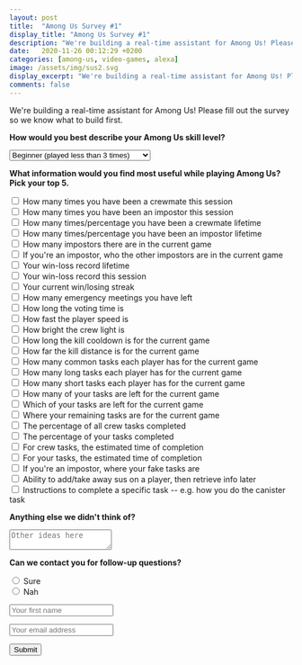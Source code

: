```yaml
---
layout: post
title:  "Among Us Survey #1"
display_title: "Among Us Survey #1"
description: "We're building a real-time assistant for Among Us! Please fill out the survey so we know what to build first."
date:   2020-11-26 00:12:29 +0200
categories: [among-us, video-games, alexa]
image: /assets/img/sus2.svg
display_excerpt: "We're building a real-time assistant for Among Us! Please fill out the survey so we know what to build first."
comments: false
---
```

We're building a real-time assistant for Among Us! Please fill out the survey so we know what to build first.

<form action="https://formspree.io/f/mdoplgdg" method="POST">
  <input type="hidden" name="_subject" value="New submission!" />
  <label for="skill"><b>How would you best describe your Among Us skill level?</b></label>
  <p></p>
  <select id="skill" name="skill">
    <option value="beginner">Beginner (played less than 3 times)</option>
    <option value="intermediate">Intermediate</option>
    <option value="advanced">Advanced (played more than 10 times)</option>
  </select>
  <p></p>
  <label for="info"><b>What information would you find most useful while playing Among Us? Pick your top 5.</b></label>
  <p></p>
  <input type="checkbox" id="crewmate-session" name="crewmate-session" value="crewmate-session">
  <label for="vehicle3"> How many times you have been a crewmate this session</label><br>
  <input type="checkbox" id="impostor-session" name="impostor-session" value="impostor-session">
  <label for="vehicle3"> How many times you have been an impostor this session</label><br>
  <input type="checkbox" id="crewmate-lifetime" name="crewmate-lifetime" value="crewmate-lifetime">
  <label for="vehicle3"> How many times/percentage you have been a crewmate lifetime</label><br>
  <input type="checkbox" id="impostor-lifetime" name="impostor-lifetime" value="impostor-lifetime">
  <label for="vehicle3"> How many times/percentage you have been an impostor lifetime</label><br>
  <input type="checkbox" id="impostor-current" name="impostor-current" value="impostor-current">
  <label for="vehicle3"> How many impostors there are in the current game</label><br>
  <input type="checkbox" id="other-impostors" name="other-impostors" value="other-impostors">
  <label for="vehicle3"> If you're an impostor, who the other impostors are in the current game</label><br>
  <input type="checkbox" id="win-loss-lifetime" name="win-loss-lifetime" value="win-loss-lifetime">
  <label for="vehicle3"> Your win-loss record lifetime</label><br>
  <input type="checkbox" id="win-loss-session" name="win-loss-session" value="win-loss-session">
  <label for="vehicle3"> Your win-loss record this session</label><br>
  <input type="checkbox" id="win-loss-streak" name="win-loss-streak" value="win-loss-streak">
  <label for="vehicle3"> Your current win/losing streak</label><br>
  <input type="checkbox" id="emergency" name="emergency" value="emergency">
  <label for="vehicle3"> How many emergency meetings you have left</label><br>
  <input type="checkbox" id="voting-long" name="voting-long" value="voting-long">
  <label for="vehicle3"> How long the voting time is</label><br>
  <input type="checkbox" id="speed" name="speed" value="speed">
  <label for="vehicle3"> How fast the player speed is</label><br>
  <input type="checkbox" id="bright" name="bright" value="bright">
  <label for="vehicle3"> How bright the crew light is</label><br>
  <input type="checkbox" id="kill-cooldown" name="kill-cooldown" value="kill-cooldown">
  <label for="vehicle1"> How long the kill cooldown is for the current game</label><br>
  <input type="checkbox" id="kill-distance" name="kill-distance" value="kill-distance">
  <label for="vehicle2"> How far the kill distance is for the current game</label><br>
  <input type="checkbox" id="common-tasks" name="common-tasks" value="common-tasks">
  <label for="vehicle3"> How many common tasks each player has for the current game</label><br>
  <input type="checkbox" id="long-tasks" name="long-tasks" value="long-tasks">
  <label for="vehicle3"> How many long tasks each player has for the current game</label><br>
  <input type="checkbox" id="short-tasks" name="short-tasks" value="short-tasks">
  <label for="vehicle3"> How many short tasks each player has for the current game</label><br>
  <input type="checkbox" id="your-tasks" name="your-tasks" value="your-tasks">
  <label for="vehicle3"> How many of your tasks are left for the current game</label><br>
  <input type="checkbox" id="name-your-tasks" name="name-your-tasks" value="name-your-tasks">
  <label for="vehicle3"> Which of your tasks are left for the current game</label><br>
  <input type="checkbox" id="where-your-tasks" name="where-your-tasks" value="where-your-tasks">
  <label for="vehicle3"> Where your remaining tasks are for the current game</label><br>
  <input type="checkbox" id="percentage-all-tasks" name="percentage-all-tasks" value="percentage-all-tasks">
  <label for="vehicle3"> The percentage of all crew tasks completed</label><br>
  <input type="checkbox" id="percentage-your-tasks" name="percentage-your-tasks" value="percentage-your-tasks">
  <label for="vehicle3"> The percentage of your tasks completed</label><br>
  <input type="checkbox" id="crew-etc" name="crew-etc" value="crew-etc">
  <label for="vehicle3"> For crew tasks, the estimated time of completion</label><br>
  <input type="checkbox" id="your-etc" name="your-etc" value="your-etc">
  <label for="vehicle3"> For your tasks, the estimated time of completion</label><br>
  <input type="checkbox" id="fake-tasks" name="fake-tasks" value="fake-tasks">
  <label for="vehicle3"> If you're an impostor, where your fake tasks are</label><br>
  <input type="checkbox" id="sus" name="sus" value="sus">
  <label for="vehicle3"> Ability to add/take away sus on a player, then retrieve info later</label><br>
  <input type="checkbox" id="instructions" name="instructions" value="instructions">
  <label for="vehicle3"> Instructions to complete a specific task -- e.g. how you do the canister task</label>
  <p></p>
  <label for="other-ideas"><b>Anything else we didn't think of?</b></label>
  <p></p>
  <textarea name="other-ideas" placeholder="Other ideas here"></textarea>
  <p></p>
  <p><b>Can we contact you for follow-up questions?</b></p>
  <input type="radio" id="yes" name="yes" value="1">
  <label for="yes">Sure</label><br>
  <input type="radio" id="no" name="no" value="0">
  <label for="no">Nah</label><br>
  <p></p>
  <input type="text" name="name" placeholder="Your first name" />
  <p></p>
  <input type="email" name="_replyto" placeholder="Your email address" />
  <p></p>
  <button type="submit">Submit</button>
</form>